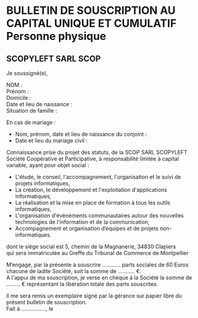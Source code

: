 # BULLETIN DE SOUSCRIPTION AU CAPITAL UNIQUE ET CUMULATIF Personne physique
## SCOPYLEFT SARL SCOP

Je soussigné(e),

NOM :  
Prénom :  
Domicile :  
Date et lieu de naissance :  
Situation de famille :  

En cas de mariage :

* Nom, prénom, date et lieu de naissance du conjoint :
* Date et lieu du mariage civil :


Connaissance prise du projet des statuts, de la SCOP SARL SCOPYLEFT  
Société Coopérative et Participative, à responsabilité limitée à capital variable, ayant pour objet social :

* L'étude, le conseil, l'accompagnement, l'organisation et le suivi de projets informatiques,
* La création, le développement et l'exploitation d'applications informatiques,
* La réalisation et la mise en place de formation à tous les outils informatiques,
* L'organisation d'évènements communautaires autour des nouvelles technologies de l'information et de la communication,
* Accompagnement et organisation d’équipes et de projets non-informatiques.

dont le siège social est 5, chemin de la Magnanerie, 34830 Clapiers  
qui sera immatriculée au Greffe du Tribunal de Commerce de Montpellier

M’engage, par la présente à souscrire ............ parts sociales de 60 Euros chacune de ladite Société, soit la somme de ........... €.  
A l'appui de ma souscription, je verse en chèque à la Société la somme de ......... € représentant la libération totale des parts souscrites.

Il me sera remis un exemplaire signé par la gérance sur papier libre du présent bulletin de souscription.  
Fait à ................, le
